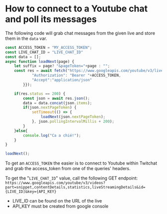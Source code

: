 # How to connect to a Youtube chat and poll its messages

The following code will grab chat messages from the given live and store them in the `data` var.
```js
const ACCESS_TOKEN = "MY_ACCESS_TOKEN";
const LIVE_CHAT_ID = "LIVE_CHAT_ID"
const data = [];
async function loadNext(page) {
    let suffix = page? "&pageToken="+page : "";
    const res = await fetch("https://www.googleapis.com/youtube/v3/liveChat/messages?liveChatId="+LIVE_CHAT_ID+"&part=id&part=snippet&part=authorDetails&maxResults=2000"+suffix, {headers:{
			"Authorization": "Bearer "+ACCESS_TOKEN,
			"Accept":"application/json"
		}});

    if(res.status == 200) {
        const json = await res.json();
        data = data.concat(json.items);
        if(json.nextPageToken) {
            setTimeout(() => {
                loadNext(json.nextPageToken);
            }, json.pollingIntervalMillis + 200);
        }
    }else{
        console.log("Ca a chié!");
    }
}

loadNext();
```

To get an `ACCESS_TOKEN` the easier is to connect to Youtube within Twitchat and grab the access_token from one of the queries' headers.

To get the "`LIVE_CHAT_ID`" value, call the following GET endpoint:\
`https://www.googleapis.com/youtube/v3/videos?part=snippet,contentDetails,statistics,liveStreamingDetails&id={LIVE_ID]&key={API_KEY}`
* LIVE_ID can be found on the URL of the live
* API_KEY must be created from google console
